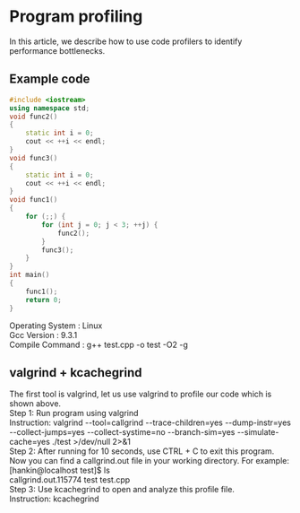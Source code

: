 # Program profiling
In this article, we describe how to use code profilers to identify performance bottlenecks.

## Example code
```c++
#include <iostream>
using namespace std;
void func2()
{
    static int i = 0;
    cout << ++i << endl;
}
void func3()
{
    static int i = 0;
    cout << ++i << endl;
}
void func1()
{
    for (;;) {
        for (int j = 0; j < 3; ++j) {
            func2();
        }
        func3();
    }
}
int main()
{
    func1();
    return 0;
}
```
Operating System : Linux  
Gcc Version : 9.3.1  
Compile Command : g++ test.cpp -o test -O2 -g  
## valgrind + kcachegrind  
The first tool is valgrind, let us use valgrind to profile our code which is shown above.  
Step 1: Run program using valgrind  
        Instruction: valgrind --tool=callgrind --trace-children=yes --dump-instr=yes --collect-jumps=yes --collect-systime=no --branch-sim=yes --simulate-cache=yes ./test >/dev/null 2>&1  
Step 2: After running for 10 seconds, use CTRL + C to exit this program. Now you can find a callgrind.out file in your working directory. For example:   
    [hankin@localhost test]$ ls  
    callgrind.out.115774  test  test.cpp  
Step 3: Use kcachegrind to open and analyze this profile file.  
        Instruction: kcachegrind  
